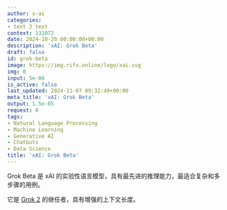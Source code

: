 ```yaml
---
author: x-ai
categories:
- text 2 text
context: 131072
date: 2024-10-20 00:00:00+00:00
description: 'xAI: Grok Beta'
draft: false
id: grok-beta
image: https://img.rifx.online/logo/xai.svg
img: 0
input: 5e-06
is_active: false
last_updated: 2024-11-07 09:32:49+00:00
meta_title: 'xAI: Grok Beta'
output: 1.5e-05
request: 0
tags:
- Natural Language Processing
- Machine Learning
- Generative AI
- Chatbots
- Data Science
title: 'xAI: Grok Beta'
---
```
















Grok Beta 是 xAI 的实验性语言模型，具有最先进的推理能力，最适合复杂和多步骤的用例。

它是 [Grok 2](https://x.ai/blog/grok-2) 的继任者，具有增强的上下文长度。

